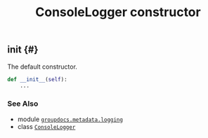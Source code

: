 ﻿---
title: ConsoleLogger constructor
second_title: GroupDocs.Metadata for Python via .NET API References
description: 
type: docs
url: /python-net/groupdocs.metadata.logging/consolelogger/__init__/
is_root: false
weight: 10
---

## __init__ {#}

The default constructor.



```python
def __init__(self):
    ...
```





### See Also
* module [`groupdocs.metadata.logging`](../../)
* class [`ConsoleLogger`](/metadata/python-net/groupdocs.metadata.logging/consolelogger)
